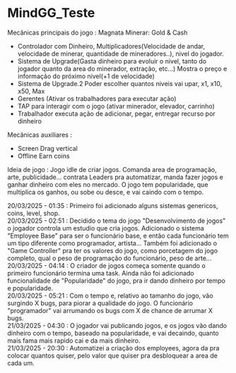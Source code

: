# MindGG_Teste
 
Mecânicas principais do jogo : Magnata Minerar: Gold & Cash
- Controlador com Dinheiro, Multiplicadores(Velocidade de andar, velocidade de minerar, quantidade de mineradores..), nivel do jogador.
- Sistema de Upgrade(Gasta dinheiro para evoluir o nivel, tanto do jogador quanto da area do minerador, extração, etc...) Mostra o preço e informação do próximo nivel(+1 de velocidade)
- Sistema de Upgrade.2 Poder escolher quantos niveis vai upar, x1, x10, x50, Max
- Gerentes (Ativar os trabalhadores para executar ação)
- TAP para interagir com o jogo (ativar minerador, elevador, carrinho)
- Trabalhador executa ação de adicionar, pegar, entregar recurso por dinheiro

Mecânicas auxiliares :
- Screen Drag vertical
- Offline Earn coins

Ideia de jogo :
Jogo idle de criar jogos. Comanda area de programação, arte, publicidade... contrata Leaders pra automatizar, manda fazer jogos e ganhar dinheiro com eles no mercado.
O jogo tem  popularidade, que multiplica os ganhos, ou sobe ou desce, e vai caindo com o tempo.

20/03/2025 - 01:35 : Primeiro foi adicionado alguns sistemas genericos, coins, level, shop.  
20/03/2025 - 02:51 : Decidido o tema do jogo "Desenvolvimento de jogos" o jogador controla um estudio que cria jogos. Adicionado o sistema "Employee Base" para ser o funcionário base, e então cada funcionário tem um tipo diferente como programador, artista... Também foi adicionado o "Game Controller" pra ter os valores do jogo, como porcetagem do jogo completo, qual o peso de programação do funcionário, peso de arte...  
20/03/2025 - 04:14 : O criador de jogos começa somente quando o primeiro funcionário termina uma task. Ainda não foi adicionado funcionalidade de "Popularidade" do jogo, pra ir dando dinheiro por tempo e popularidade.  
20/03/2025 - 05:21 : Com o tempo e, relativo ao tamanho do jogo, vão surgindo X bugs, para piorar a qualidade do jogo. O funcionário "programador" vai arrumando os bugs com X de chance de arrumar X bugs.  
21/03/2025 - 04:30 : O jogador vai publicando jogos, e os jogos vão dando dinheiro com o tempo, baseado na popularidade, e vai decaindo, quanto mais fama mais rapido cai e da mais dinheiro.  
21/03/2025 - 20:30 : Automatizei a criação dos employees, agora da pra colocar quantos quiser, pelo valor que quiser pra desbloquear a area de cada um.